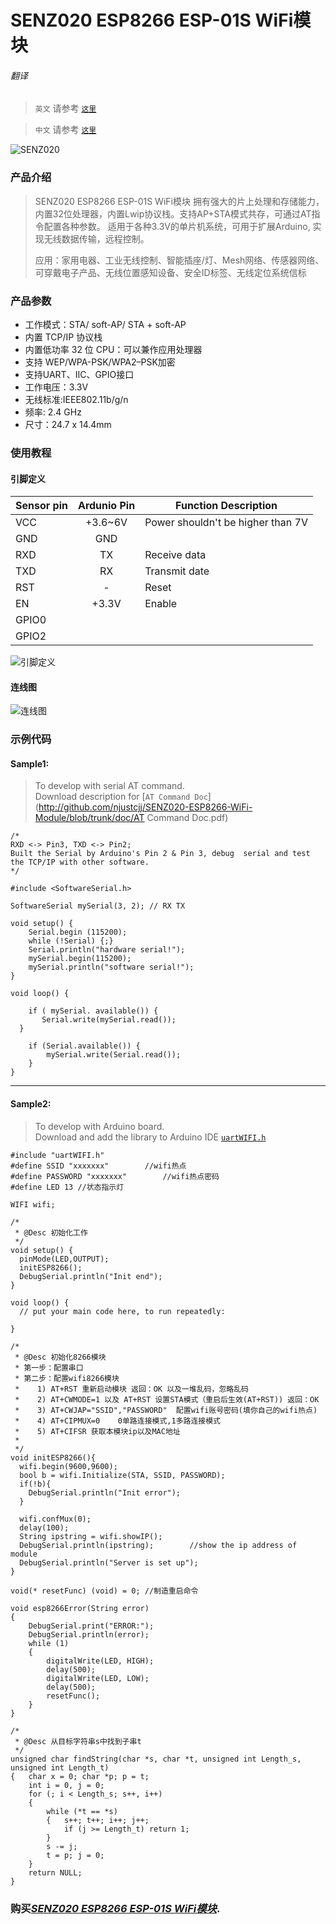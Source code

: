 # SENZ020 ESP8266 ESP-01S WiFi模块

###### 翻译

> `英文` 请参考 [`这里`](https://github.com/njustcjj/SENZ020-ESP8266-WiFi-Module/blob/master/README.md)

> `中文` 请参考 [`这里`](https://github.com/njustcjj/SENZ020-ESP8266-WiFi-Module/blob/master/README_CN.md)

![](https://github.com/njustcjj/SENZ020-ESP8266-WiFi-Module/blob/master/pic/SENZ020.jpg "SENZ020")
 

### 产品介绍

> SENZ020 ESP8266 ESP-01S WiFi模块 拥有强大的片上处理和存储能力，内置32位处理器，内置Lwip协议栈。支持AP+STA模式共存，可通过AT指令配置各种参数。
> 适用于各种3.3V的单片机系统，可用于扩展Arduino, 实现无线数据传输，远程控制。
>
> 应用：家用电器、工业无线控制、智能插座/灯、Mesh网络、传感器网络、可穿戴电子产品、无线位置感知设备、安全ID标签、无线定位系统信标

### 产品参数

- 工作模式：STA/ soft-AP/ STA + soft-AP
- 内置 TCP/IP 协议栈
- 内置低功率 32 位 CPU：可以兼作应用处理器
- 支持 WEP/WPA-PSK/WPA2–PSK加密
- 支持UART、IIC、GPIO接口
- 工作电压：3.3V
- 无线标准:IEEE802.11b/g/n
- 频率: 2.4 GHz
- 尺寸：24.7 x 14.4mm

### 使用教程

#### 引脚定义

|Sensor pin|Ardunio Pin|Function Description|
|-|:-:|-|
|VCC|+3.6~6V|Power shouldn't be higher than 7V|
|GND|GND||
|RXD|TX|Receive data|
|TXD|RX|Transmit date|
|RST|-|Reset|
|EN|+3.3V|Enable|
|GPIO0|||
|GPIO2|||


![](https://github.com/njustcjj/SENZ020-ESP8266-WiFi-Module/blob/master/pic/SENZ020_pin.jpg "引脚定义") 


#### 连线图

![](https://github.com/njustcjj/SENZ020-ESP8266-WiFi-Module/blob/master/pic/SENZ020_connect.PNG "连线图") 


### 示例代码

#### Sample1:

> To develop with serial AT command.  
> Download description for [`AT Command Doc`](http://github.com/njustcjj/SENZ020-ESP8266-WiFi-Module/blob/trunk/doc/AT Command Doc.pdf)

	/*
	RXD <-> Pin3, TXD <-> Pin2;
	Built the Serial by Arduino's Pin 2 & Pin 3, debug  serial and test the TCP/IP with other software.
	*/

	#include <SoftwareSerial.h>

	SoftwareSerial mySerial(3, 2); // RX TX

	void setup() {
	    Serial.begin (115200);
	    while (!Serial) {;}
	    Serial.println("hardware serial!");
	    mySerial.begin(115200);
	    mySerial.println("software serial!");
	}

	void loop() {

	    if ( mySerial. available()) {
	       Serial.write(mySerial.read());
	  }

	    if (Serial.available()) {
	        mySerial.write(Serial.read());
	    }
	}

---

#### Sample2:

> To develop with Arduino board.  
> Download and add the library to Arduino  IDE [`uartWIFI.h`](http://github.com/njustcjj/SENZ020-ESP8266-WiFi-Module/blob/trunk/lib/uartWIFI.zip)

	#include "uartWIFI.h"
	#define SSID "xxxxxxx"        //wifi热点
	#define PASSWORD "xxxxxxx"        //wifi热点密码
	#define LED 13 //状态指示灯

	WIFI wifi;

	/*
	 * @Desc 初始化工作
	 */
	void setup() {
	  pinMode(LED,OUTPUT);
	  initESP8266();
	  DebugSerial.println("Init end");
	}

	void loop() {
	  // put your main code here, to run repeatedly:

	}

	/*
	 * @Desc 初始化8266模块 
	 * 第一步：配置串口
	 * 第二步：配置wifi8266模块
	 *    1) AT+RST 重新启动模块 返回：OK 以及一堆乱码，忽略乱码
	 *    2) AT+CWMODE=1 以及 AT+RST 设置STA模式（重启后生效(AT+RST)) 返回：OK
	 *    3) AT+CWJAP="SSID","PASSWORD"  配置wifi账号密码(填你自己的wifi热点)
	 *    4) AT+CIPMUX=0    0单路连接模式,1多路连接模式
	 *    5) AT+CIFSR 获取本模块ip以及MAC地址
	 *    
	 */
	void initESP8266(){
	  wifi.begin(9600,9600);
	  bool b = wifi.Initialize(STA, SSID, PASSWORD);
	  if(!b){
	    DebugSerial.println("Init error");
	  }

	  wifi.confMux(0);
	  delay(100);
	  String ipstring = wifi.showIP();
	  DebugSerial.println(ipstring);        //show the ip address of module
	  DebugSerial.println("Server is set up");
	}

	void(* resetFunc) (void) = 0; //制造重启命令

	void esp8266Error(String error)
	{
	    DebugSerial.print("ERROR:");
	    DebugSerial.println(error);
	    while (1)
	    {
	        digitalWrite(LED, HIGH);
	        delay(500);
	        digitalWrite(LED, LOW);
	        delay(500);
	        resetFunc();
	    }
	}

	/*
	 * @Desc 从目标字符串s中找到子串t 
	 */
	unsigned char findString(char *s, char *t, unsigned int Length_s, unsigned int Length_t)
	{   char x = 0; char *p; p = t;
	    int i = 0, j = 0;
	    for (; i < Length_s; s++, i++)
	    {
	        while (*t == *s)
	        {   s++; t++; i++; j++;
	            if (j >= Length_t) return 1;
	        }
	        s -= j;
	        t = p; j = 0;
	    }
	    return NULL;
	}


### 购买[*SENZ020 ESP8266 ESP-01S WiFi模块*](https://www.ebay.com/).